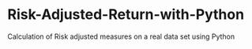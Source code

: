 # Risk-Adjusted-Return-with-Python
Calculation of Risk adjusted measures on a real data set using Python
